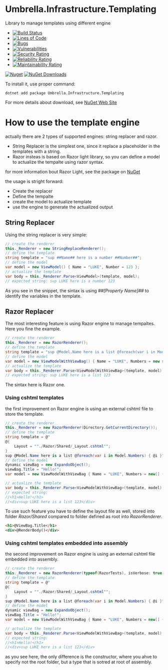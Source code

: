 # Umbrella.Infrastructure.Templating
Library to manage templates using different engine

- [![Build Status](https://garaproject.visualstudio.com/UmbrellaFramework/_apis/build/status/Umbrella.Infrastructure.Template?branchName=main)](https://garaproject.visualstudio.com/UmbrellaFramework/_build/latest?definitionId=85&branchName=main)
- [![Lines of Code](https://sonarcloud.io/api/project_badges/measure?project=Umbrella.Infrastructure.Templating&metric=ncloc)](https://sonarcloud.io/summary/new_code?id=Umbrella.Infrastructure.Templating)
- [![Bugs](https://sonarcloud.io/api/project_badges/measure?project=Umbrella.Infrastructure.Templating&metric=bugs)](https://sonarcloud.io/summary/new_code?id=Umbrella.Infrastructure.Templating)
- [![Vulnerabilities](https://sonarcloud.io/api/project_badges/measure?project=Umbrella.Infrastructure.Templating&metric=vulnerabilities)](https://sonarcloud.io/summary/new_code?id=Umbrella.Infrastructure.Templating)
- [![Security Rating](https://sonarcloud.io/api/project_badges/measure?project=Umbrella.Infrastructure.Templating&metric=security_rating)](https://sonarcloud.io/summary/new_code?id=Umbrella.Infrastructure.Templating)
- [![Reliability Rating](https://sonarcloud.io/api/project_badges/measure?project=Umbrella.Infrastructure.Templating&metric=reliability_rating)](https://sonarcloud.io/summary/new_code?id=Umbrella.Infrastructure.Templating)
- [![Maintainability Rating](https://sonarcloud.io/api/project_badges/measure?project=Umbrella.Infrastructure.Templating&metric=sqale_rating)](https://sonarcloud.io/summary/new_code?id=Umbrella.Infrastructure.Templating)

[![Nuget](https://img.shields.io/nuget/v/Umbrella.Infrastructure.Templating.svg?style=plastic)](https://www.nuget.org/packages/Umbrella.Infrastructure.Templating/)
[![NuGet Downloads](https://img.shields.io/nuget/dt/Umbrella.Infrastructure.Templating.svg)](https://www.nuget.org/packages/Umbrella.Infrastructure.Templating/)

To install it, use proper command:

```
dotnet add package Umbrella.Infrastructure.Templating 
```

For more details about download, see [NuGet Web Site](https://www.nuget.org/packages/Umbrella.Infrastructure.Templating/)

# How to use the template engine

actually there are 2 types of supported engines: string replacer and razor.

- String  Replacer is the simplest one, since it replace a placeholder in the templates with a string.
- Razor insteas is based on Razor light library, so you can define a model to actualize the tempalte using razor syntax.

for more information bout Razor Light, see the package on [NuGet](https://www.nuget.org/packages/RazorLight)

the usage is stright forward:

- Create the replacer
- Define the tempalte
- create the model to actualize template
- use the engine to generate the actualized output

## String Replacer

Using the string replacer is very simple:

```c#
// create the renderer
this._Renderer = new StringReplaceRenderer();
// define the template
string template = "sup ##Name## here is a number ##Number##";
// define the model
var model = new ViewModel() { Name = "LUKE", Number = 123 };
// actualize the template
var body = this._Renderer.Parse<ViewModel>(template, model);
// expected string: sup LUKE here is a number 123
```

As you see in the snippet, the sintax is using _##[Property Name]##_ to identify the variables in the template.

## Razor Replacer
The most interesting feature is using Razor engine to manage tempaltes. Here you fine the example.

```c#
// create the renderer
this._Renderer = new RazorRenderer();
// define the template
string template = "sup @Model.Name here is a list @foreach(var i in Model.Numbers) { @i }";
// define the model
var model = new ViewModelWithViewBag() { Name = "LUKE", Numbers = new string[] { "1", "2", "3" } };
// actualize the template
var body = this._Renderer.Parse<ViewModelWithViewBag>(template, model)
// expected string: sup LUKE here is a list 123
```

The sintax here is Razor one.

### Using cshtml templates
the first improvement on Razor engine is using an external cshtml file to store the template.

```c#
// create the renderer
this._Renderer = new RazorRenderer(Directory.GetCurrentDirectory());
// define the template
string template = @"
@{
    Layout = ""./Razor/Shared/_Layout.cshtml"";
}
sup @Model.Name here is a list @foreach(var i in Model.Numbers) { @i }";
// define the model
dynamic viewBag = new ExpandoObject();
viewBag.Title = "Hello!";
var model = new ViewModelWithViewBag { Name = "LUKE", Numbers = new[] { "1", "2", "3" }, ViewBag = viewBag };

// actualize the template
var body = this._Renderer.Parse<ViewModelWithViewBag>(template, model)
// expected string:
//<h1>Hello!</h1>
//<div>sup LUKE here is a list 123</div>
```

To use such feature you have to define the layout file as well, stored into folder _Razor/Shared_  compared to folder defined as root into _RazorRenderer_.

```html
<h1>@ViewBag.Title</h1>
<div>@RenderBody()</div>
```

### Using cshtml templates embedded into assembly
the second improvement on Razor engine is using an external cshtml file embedded into assembly.

```c#
// create the renderer
this._Renderer = new RazorRenderer(typeof(RazorTests), isVerbose: true);
// define the template
string template = @"
@{
    Layout = ""./Razor/Shared/_Layout.cshtml"";
}
sup @Model.Name here is a list @foreach(var i in Model.Numbers) { @i }";
// define the model
dynamic viewBag = new ExpandoObject();
viewBag.Title = "Hello!";
var model = new ViewModelWithViewBag { Name = "LUKE", Numbers = new[] { "1", "2", "3" }, ViewBag = viewBag };

// actualize the template
var body = this._Renderer.Parse<ViewModelWithViewBag>(template, model)
// expected string:
//<h1>Hello!</h1>
//<div>sup LUKE here is a list 123</div>
```

as you see here, the only difference is the constructor, where you ahve to specify not the root folder, but a type that is sotred at root of assembly.